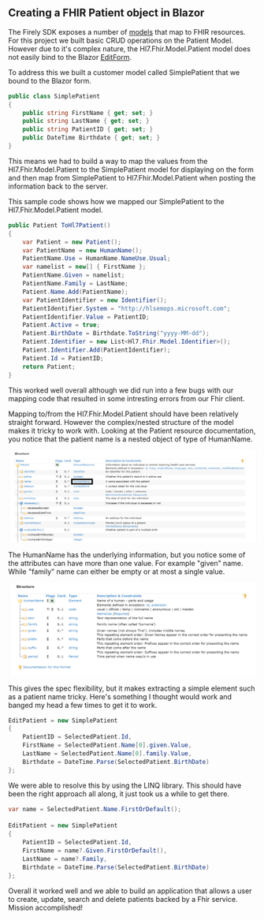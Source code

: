 ## Creating a FHIR Patient object in Blazor

The Firely SDK exposes a number of [models](https://docs.simplifier.net/projects/Firely-NET-SDK/model.html#fhir-model) that map to FHIR resources. For this project we built basic CRUD operations on the Patient Model. However due to it's complex nature, the Hl7.Fhir.Model.Patient model does not easily bind to the Blazor [EditForm](https://docs.microsoft.com/en-us/aspnet/core/blazor/forms-validation?view=aspnetcore-5.0).

To address this we built a customer model called SimplePatient that we bound to the Blazor form.
```csharp
public class SimplePatient
{
    public string FirstName { get; set; }
    public string LastName { get; set; }
    public string PatientID { get; set; } 
    public DateTime Birthdate { get; set; } 
}
```
This means we had to build a way to map the values from the Hl7.Fhir.Model.Patient to the SimplePatient model for displaying on the form and then map from SimplePatient to Hl7.Fhir.Model.Patient when posting the information back to the server.

This sample code shows how we mapped our SimplePatient to the Hl7.Fhir.Model.Patient model.

```csharp
public Patient ToHl7Patient()
{
    var Patient = new Patient();
    var PatientName = new HumanName();
    PatientName.Use = HumanName.NameUse.Usual;
    var namelist = new[] { FirstName };
    PatientName.Given = namelist;
    PatientName.Family = LastName;
    Patient.Name.Add(PatientName);
    var PatientIdentifier = new Identifier();
    PatientIdentifier.System = "http://hlsemops.microsoft.com";
    PatientIdentifier.Value = PatientID;
    Patient.Active = true;
    Patient.BirthDate = Birthdate.ToString("yyyy-MM-dd");
    Patient.Identifier = new List<Hl7.Fhir.Model.Identifier>();
    Patient.Identifier.Add(PatientIdentifier);
    Patient.Id = PatientID;
    return Patient;
}
```

This worked well overall although we did run into a few bugs with our mapping code that resulted in some intresting errors from our Fhir client.

Mapping to/from the Hl7.Fhir.Model.Patient should have been relatively straight forward. However the complex/nested structure of the model makes it tricky to work with. Looking at the Patient resource documentation, you notice that the patient name is a nested object of type of HumanName.

<img src="./images/patient-resource.png">

The HumanName has the underlying information, but you notice some of the attributes can have more than one value. For example "given" name. While "family" name can either be empty or at most a single value.

<img src="./images/patient-human-name.png">

This gives the spec flexibility, but it makes extracting a simple element such as a patient name tricky. Here's something I thought would work and banged my head a few times to get it to work.

```csharp
EditPatient = new SimplePatient
{
    PatientID = SelectedPatient.Id,
    FirstName = SelectedPatient.Name[0].given.Value,
    LastName = SelectedPatient.Name[0].family.Value,
    Birthdate = DateTime.Parse(SelectedPatient.BirthDate)
};
```

We were able to resolve this by using the LINQ library. This should have been the right approach all along, it just took us a while to get there.

```csharp
var name = SelectedPatient.Name.FirstOrDefault();

EditPatient = new SimplePatient
{
    PatientID = SelectedPatient.Id,
    FirstName = name?.Given.FirstOrDefault(),
    LastName = name?.Family,
    Birthdate = DateTime.Parse(SelectedPatient.BirthDate)
};
```

Overall it worked well and we able to build an application that allows a user to create, update, search and delete patients backed by a Fhir service. Mission accomplished!